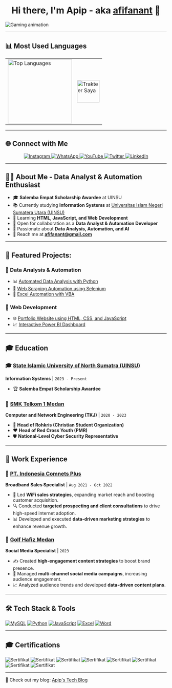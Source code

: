 <h1 align="center">Hi there, I'm Apip - aka <a href="https://www.kompasiana.com/afifanant/6506c2b16e14f123b9006972/siapakah-afif-ananta">afifanant</a> 👋</h1>

![Gaming animation](https://user-images.githubusercontent.com/22107794/139580686-887df369-edb8-4bc8-b607-4fbf6d7e4866.gif)  

---

## 📊 Most Used Languages  
<table align="center">
  <tr>
    <td>
        <img src="https://camo.githubusercontent.com/dec663b95a4b88276d10a9fd4f3cade4c98088ff9426b07025fe518cd2a0c700/68747470733a2f2f6769746875622d726561646d652d73746174732e76657263656c2e6170702f6170692f746f702d6c616e67732f3f757365726e616d653d616e68617273616a61266c61796f75743d636f6d70616374267468656d653d64726163756c61" alt="Top Languages" height="200">
    </td>
    <td>
        <a href="https://trakteer.id/afifanant" target="_blank">
            <img src="https://cdn.trakteer.id/images/embed/trbtn-red-6.png" alt="Trakteer Saya" height="70">
        </a>
    </td>
  </tr>
</table>

---





## 🌐 Connect with Me  
<p align="center">
    <a href="https://instagram.com/afifanant" target="_blank">
        <img src="https://img.shields.io/badge/Instagram-E4405F?style=for-the-badge&logo=instagram&logoColor=white" alt="Instagram">
    </a>
    <a href="https://wa.me/6282361464415" target="_blank">
        <img src="https://img.shields.io/badge/WhatsApp-25D366?style=for-the-badge&logo=whatsapp&logoColor=white" alt="WhatsApp">
    </a>
    <a href="https://www.youtube.com/channel/UC0Mmt4RIdFw6oCiBKjP5Upw" target="_blank">
        <img src="https://img.shields.io/badge/YouTube-FF0000?style=for-the-badge&logo=youtube&logoColor=white" alt="YouTube">
    </a>
    <a href="https://twitter.com/afifanant" target="_blank">
        <img src="https://img.shields.io/badge/Twitter-1DA1F2?style=for-the-badge&logo=twitter&logoColor=white" alt="Twitter">
    </a>
    <a href="https://www.linkedin.com/in/afifanant" target="_blank">
        <img src="https://img.shields.io/badge/LinkedIn-0077B5?style=for-the-badge&logo=linkedin&logoColor=white" alt="LinkedIn">
    </a>
</p>

---

## 👨‍💻 About Me - Data Analyst & Automation Enthusiast
- 🎓 **Salemba Empat Scholarship Awardee** at UINSU  
- 📚 Currently studying **Information Systems** at [Universitas Islam Negeri Sumatera Utara (UINSU)](https://uinsu.ac.id/)  
- 🌱 Learning **HTML, JavaScript, and Web Development**  
- 👯 Open for collaboration as a **Data Analyst & Automation Developer**  
- 🤖 Passionate about **Data Analysis, Automation, and AI**  
- 📩 Reach me at **afifanant@gmail.com**  

---

## 🚀 Featured Projects:
### 🔹 Data Analysis & Automation
- 📊 [Automated Data Analysis with Python](https://github.com/afifanant/data-analysis-python)
- 🤖 [Web Scraping Automation using Selenium](https://github.com/afifanant/web-scraping-automation)
- 📑 [Excel Automation with VBA](https://github.com/afifanant/excel-automation-vba)

### 🔹 Web Development
- 🌐 [Portfolio Website using HTML, CSS, and JavaScript](https://github.com/afifanant/portfolio-website)
- 📈 [Interactive Power BI Dashboard](https://github.com/afifanant/powerbi-dashboard)

---

## 🎓 Education  
### 🎓 [State Islamic University of North Sumatra (UINSU)](https://uinsu.ac.id/)  
**Information Systems** | `2023 - Present`  
- 🏆 **Salemba Empat Scholarship Awardee**  

### 🏫 [SMK Telkom 1 Medan](https://web.smktelkommedan.sch.id)  
**Computer and Network Engineering (TKJ)** | `2020 - 2023`  
- 🙏 **Head of Rohkris (Christian Student Organization)**  
- ❤️ **Head of Red Cross Youth (PMR)**  
- 🛡 **National-Level Cyber Security Representative**  

---

## 💼 Work Experience  
### 🏢 [PT. Indonesia Comnets Plus](http://plniconplus.co.id)  
**Broadband Sales Specialist** | `Aug 2021 - Oct 2022`  
- 📡 Led **WiFi sales strategies**, expanding market reach and boosting customer acquisition.  
- 🔍 Conducted **targeted prospecting and client consultations** to drive high-speed internet adoption.  
- 📊 Developed and executed **data-driven marketing strategies** to enhance revenue growth.  

### 📱 [Golf Hafiz Medan](https://www.instagram.com/golf_hafizmedan/)  
**Social Media Specialist** | `2023`  
- ✍️ Created **high-engagement content strategies** to boost brand presence.  
- 📢 Managed **multi-channel social media campaigns**, increasing audience engagement.  
- 📈 Analyzed audience trends and developed **data-driven content plans**.  

---

## 🛠 Tech Stack & Tools  
[![MySQL](https://img.shields.io/badge/MySQL-4479A1?style=for-the-badge&logo=mysql&logoColor=white)](#)
[![Python](https://img.shields.io/badge/Python-3776AB?style=for-the-badge&logo=python&logoColor=white)](#)
[![JavaScript](https://img.shields.io/badge/JavaScript-F7DF1E?style=for-the-badge&logo=javascript&logoColor=black)](#)
[![Excel](https://img.shields.io/badge/Microsoft_Excel-217346?style=for-the-badge&logo=microsoft-excel&logoColor=white)](#)
[![Word](https://img.shields.io/badge/Microsoft_Word-2B5797?style=for-the-badge&logo=microsoft-word&logoColor=white)](#)

---

## 🎓 Certifications
![Sertifikat](https://github.com/afifanant/afifanant/raw/main/sertifikat/sertifikat-0.png)
![Sertifikat](https://github.com/afifanant/afifanant/raw/main/sertifikat/sertifikat-1.png)
![Sertifikat](https://github.com/afifanant/afifanant/raw/main/sertifikat/sertifikat-2.png)
![Sertifikat](https://github.com/afifanant/afifanant/raw/main/sertifikat/sertifikat-3.png)
![Sertifikat](https://github.com/afifanant/afifanant/raw/main/sertifikat/sertifikat-4.png)
![Sertifikat](https://github.com/afifanant/afifanant/raw/main/sertifikat/sertifikat-5.png)
![Sertifikat](https://github.com/afifanant/afifanant/raw/main/sertifikat/sertifikat-6.png)
![Sertifikat](https://github.com/afifanant/afifanant/raw/main/sertifikat/sertifikat-7.png)

---

🔗 Check out my blog: [Apip's Tech Blog](https://yourblog.com)
